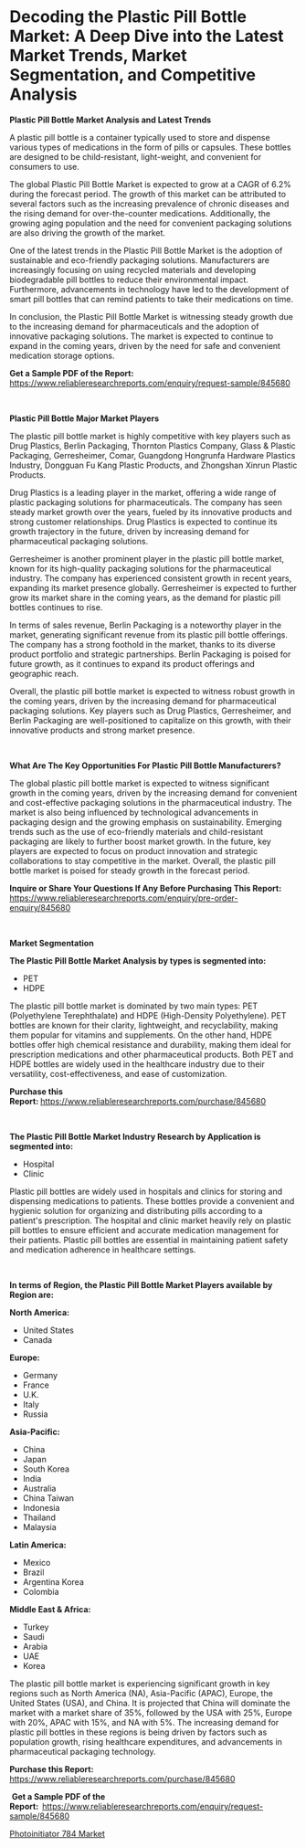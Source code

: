 <p><h1>Decoding the Plastic Pill Bottle Market: A Deep Dive into the Latest Market Trends, Market Segmentation, and Competitive Analysis</h1></p><p><strong>Plastic Pill Bottle Market Analysis and Latest Trends</strong></p>
<p><p>A plastic pill bottle is a container typically used to store and dispense various types of medications in the form of pills or capsules. These bottles are designed to be child-resistant, light-weight, and convenient for consumers to use.</p><p>The global Plastic Pill Bottle Market is expected to grow at a CAGR of 6.2% during the forecast period. The growth of this market can be attributed to several factors such as the increasing prevalence of chronic diseases and the rising demand for over-the-counter medications. Additionally, the growing aging population and the need for convenient packaging solutions are also driving the growth of the market.</p><p>One of the latest trends in the Plastic Pill Bottle Market is the adoption of sustainable and eco-friendly packaging solutions. Manufacturers are increasingly focusing on using recycled materials and developing biodegradable pill bottles to reduce their environmental impact. Furthermore, advancements in technology have led to the development of smart pill bottles that can remind patients to take their medications on time.</p><p>In conclusion, the Plastic Pill Bottle Market is witnessing steady growth due to the increasing demand for pharmaceuticals and the adoption of innovative packaging solutions. The market is expected to continue to expand in the coming years, driven by the need for safe and convenient medication storage options.</p></p>
<p><strong>Get a Sample PDF of the Report:&nbsp;</strong> <a href="https://www.reliableresearchreports.com/enquiry/request-sample/845680">https://www.reliableresearchreports.com/enquiry/request-sample/845680</a></p>
<p>&nbsp;</p>
<p><strong>Plastic Pill Bottle Major Market Players</strong></p>
<p><p>The plastic pill bottle market is highly competitive with key players such as Drug Plastics, Berlin Packaging, Thornton Plastics Company, Glass & Plastic Packaging, Gerresheimer, Comar, Guangdong Hongrunfa Hardware Plastics Industry, Dongguan Fu Kang Plastic Products, and Zhongshan Xinrun Plastic Products.</p><p>Drug Plastics is a leading player in the market, offering a wide range of plastic packaging solutions for pharmaceuticals. The company has seen steady market growth over the years, fueled by its innovative products and strong customer relationships. Drug Plastics is expected to continue its growth trajectory in the future, driven by increasing demand for pharmaceutical packaging solutions.</p><p>Gerresheimer is another prominent player in the plastic pill bottle market, known for its high-quality packaging solutions for the pharmaceutical industry. The company has experienced consistent growth in recent years, expanding its market presence globally. Gerresheimer is expected to further grow its market share in the coming years, as the demand for plastic pill bottles continues to rise.</p><p>In terms of sales revenue, Berlin Packaging is a noteworthy player in the market, generating significant revenue from its plastic pill bottle offerings. The company has a strong foothold in the market, thanks to its diverse product portfolio and strategic partnerships. Berlin Packaging is poised for future growth, as it continues to expand its product offerings and geographic reach.</p><p>Overall, the plastic pill bottle market is expected to witness robust growth in the coming years, driven by the increasing demand for pharmaceutical packaging solutions. Key players such as Drug Plastics, Gerresheimer, and Berlin Packaging are well-positioned to capitalize on this growth, with their innovative products and strong market presence.</p></p>
<p>&nbsp;</p>
<p><strong>What Are The Key Opportunities For Plastic Pill Bottle Manufacturers?</strong></p>
<p><p>The global plastic pill bottle market is expected to witness significant growth in the coming years, driven by the increasing demand for convenient and cost-effective packaging solutions in the pharmaceutical industry. The market is also being influenced by technological advancements in packaging design and the growing emphasis on sustainability. Emerging trends such as the use of eco-friendly materials and child-resistant packaging are likely to further boost market growth. In the future, key players are expected to focus on product innovation and strategic collaborations to stay competitive in the market. Overall, the plastic pill bottle market is poised for steady growth in the forecast period.</p></p>
<p><strong>Inquire or Share Your Questions If Any Before Purchasing This Report:</strong> <a href="https://www.reliableresearchreports.com/enquiry/pre-order-enquiry/845680">https://www.reliableresearchreports.com/enquiry/pre-order-enquiry/845680</a></p>
<p>&nbsp;</p>
<p><strong>Market Segmentation</strong></p>
<p><strong>The Plastic Pill Bottle Market Analysis by types is segmented into:</strong></p>
<p><ul><li>PET</li><li>HDPE</li></ul></p>
<p><p>The plastic pill bottle market is dominated by two main types: PET (Polyethylene Terephthalate) and HDPE (High-Density Polyethylene). PET bottles are known for their clarity, lightweight, and recyclability, making them popular for vitamins and supplements. On the other hand, HDPE bottles offer high chemical resistance and durability, making them ideal for prescription medications and other pharmaceutical products. Both PET and HDPE bottles are widely used in the healthcare industry due to their versatility, cost-effectiveness, and ease of customization.</p></p>
<p><strong>Purchase this Report:&nbsp;</strong><a href="https://www.reliableresearchreports.com/purchase/845680">https://www.reliableresearchreports.com/purchase/845680</a></p>
<p>&nbsp;</p>
<p><strong>The Plastic Pill Bottle Market Industry Research by Application is segmented into:</strong></p>
<p><ul><li>Hospital</li><li>Clinic</li></ul></p>
<p><p>Plastic pill bottles are widely used in hospitals and clinics for storing and dispensing medications to patients. These bottles provide a convenient and hygienic solution for organizing and distributing pills according to a patient's prescription. The hospital and clinic market heavily rely on plastic pill bottles to ensure efficient and accurate medication management for their patients. Plastic pill bottles are essential in maintaining patient safety and medication adherence in healthcare settings.</p></p>
<p>&nbsp;</p>
<p><strong>In terms of Region, the Plastic Pill Bottle Market Players available by Region are:</strong></p>
<p>
    <p> <strong> North America: </strong>
        <ul>
            <li>United States</li>
            <li>Canada</li>
        </ul>
        </p> 
    <p> <strong> Europe: </strong>
        <ul>
            <li>Germany</li>
            <li>France</li>
            <li>U.K.</li>
            <li>Italy</li>
            <li>Russia</li>
        </ul>
        </p> 
    <p> <strong> Asia-Pacific: </strong>
        <ul>
            <li>China</li>
            <li>Japan</li>
            <li>South Korea</li>
            <li>India</li>
            <li>Australia</li>
            <li>China Taiwan</li>
            <li>Indonesia</li>
            <li>Thailand</li>
            <li>Malaysia</li>
        </ul>
        </p> 
    <p> <strong> Latin America: </strong>
        <ul>
            <li>Mexico</li>
            <li>Brazil</li>
            <li>Argentina Korea</li>
            <li>Colombia</li>
        </ul>
        </p> 
    <p> <strong> Middle East & Africa: </strong>
        <ul>
            <li>Turkey</li>
            <li>Saudi</li>
            <li>Arabia</li>
            <li>UAE</li>
            <li>Korea</li>
        </ul>
    </p>
    </p>
<p><p>The plastic pill bottle market is experiencing significant growth in key regions such as North America (NA), Asia-Pacific (APAC), Europe, the United States (USA), and China. It is projected that China will dominate the market with a market share of 35%, followed by the USA with 25%, Europe with 20%, APAC with 15%, and NA with 5%. The increasing demand for plastic pill bottles in these regions is being driven by factors such as population growth, rising healthcare expenditures, and advancements in pharmaceutical packaging technology.</p></p>
<p><strong>Purchase this Report: </strong><a href="https://www.reliableresearchreports.com/purchase/845680">https://www.reliableresearchreports.com/purchase/845680</a></p>
<p>&nbsp;<strong>Get a Sample PDF of the Report:&nbsp;&nbsp;</strong><a href="https://www.reliableresearchreports.com/enquiry/request-sample/845680">https://www.reliableresearchreports.com/enquiry/request-sample/845680</a></p>
<p><strong></strong></p>
<p><p><a href="https://github.com/ruddyyedelwadw/Market-Research-Report-List-1/blob/main/photoinitiator-784-market.md">Photoinitiator 784 Market</a></p></p>
